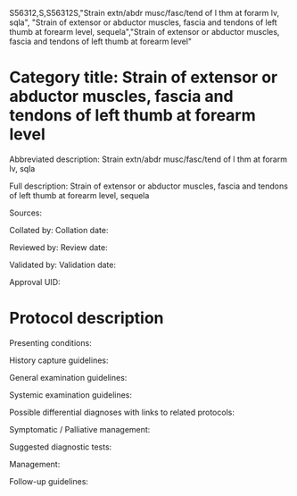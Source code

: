 S56312,S,S56312S,"Strain extn/abdr musc/fasc/tend of l thm at forarm lv, sqla", "Strain of extensor or abductor muscles, fascia and tendons of left thumb at forearm level, sequela","Strain of extensor or abductor muscles, fascia and tendons of left thumb at forearm level"
# Category title: Strain of extensor or abductor muscles, fascia and tendons of left thumb at forearm level

Abbreviated description: Strain extn/abdr musc/fasc/tend of l thm at forarm lv, sqla

Full description: Strain of extensor or abductor muscles, fascia and tendons of left thumb at forearm level, sequela

Sources:

Collated by:
Collation date:

Reviewed by:
Review date:

Validated by:
Validation date:

Approval UID:

# Protocol description

Presenting conditions:

History capture guidelines:

General examination guidelines:

Systemic examination guidelines:

Possible differential diagnoses with links to related protocols:

Symptomatic / Palliative management:

Suggested diagnostic tests:

Management:

Follow-up guidelines:
